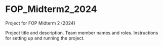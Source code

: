 # FOP_Midterm2_2024
Project for FOP Midterm 2 (2024)

Project title and description.
Team member names and roles.
Instructions for setting up and running the project.
